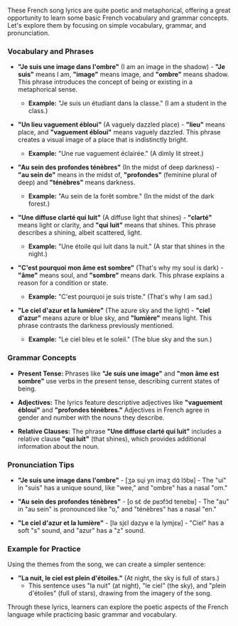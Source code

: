 These French song lyrics are quite poetic and metaphorical, offering a great opportunity to learn some basic French vocabulary and grammar concepts. Let's explore them by focusing on simple vocabulary, grammar, and pronunciation.

### Vocabulary and Phrases

- **"Je suis une image dans l'ombre"** (I am an image in the shadow) - **"Je suis"** means I am, **"image"** means image, and **"ombre"** means shadow. This phrase introduces the concept of being or existing in a metaphorical sense.
  - **Example:** "Je suis un étudiant dans la classe." (I am a student in the class.)

- **"Un lieu vaguement ébloui"** (A vaguely dazzled place) - **"lieu"** means place, and **"vaguement ébloui"** means vaguely dazzled. This phrase creates a visual image of a place that is indistinctly bright.
  - **Example:** "Une rue vaguement éclairée." (A dimly lit street.)

- **"Au sein des profondes ténèbres"** (In the midst of deep darkness) - **"au sein de"** means in the midst of, **"profondes"** (feminine plural of deep) and **"ténèbres"** means darkness.
  - **Example:** "Au sein de la forêt sombre." (In the midst of the dark forest.)

- **"Une diffuse clarté qui luit"** (A diffuse light that shines) - **"clarté"** means light or clarity, and **"qui luit"** means that shines. This phrase describes a shining, albeit scattered, light.
  - **Example:** "Une étoile qui luit dans la nuit." (A star that shines in the night.)

- **"C'est pourquoi mon âme est sombre"** (That's why my soul is dark) - **"âme"** means soul, and **"sombre"** means dark. This phrase explains a reason for a condition or state.
  - **Example:** "C'est pourquoi je suis triste." (That's why I am sad.)

- **"Le ciel d'azur et la lumière"** (The azure sky and the light) - **"ciel d'azur"** means azure or blue sky, and **"lumière"** means light. This phrase contrasts the darkness previously mentioned.
  - **Example:** "Le ciel bleu et le soleil." (The blue sky and the sun.)

### Grammar Concepts

- **Present Tense:** Phrases like **"Je suis une image"** and **"mon âme est sombre"** use verbs in the present tense, describing current states of being.

- **Adjectives:** The lyrics feature descriptive adjectives like **"vaguement ébloui"** and **"profondes ténèbres."** Adjectives in French agree in gender and number with the nouns they describe.

- **Relative Clauses:** The phrase **"Une diffuse clarté qui luit"** includes a relative clause **"qui luit"** (that shines), which provides additional information about the noun.

### Pronunciation Tips

- **"Je suis une image dans l'ombre"** - [ʒə sɥi yn imaʒ dɑ̃ lɔ̃bʁ] - The "ui" in "suis" has a unique sound, like "wee," and "ombre" has a nasal "om."

- **"Au sein des profondes ténèbres"** - [o sɛ̃ de pʁɔfɔ̃d tenebʁ] - The "au" in "au sein" is pronounced like "o," and "ténèbres" has a nasal "en."

- **"Le ciel d'azur et la lumière"** - [lə sjɛl dazyʁ e la lymjɛʁ] - "Ciel" has a soft "s" sound, and "azur" has a "z" sound.

### Example for Practice

Using the themes from the song, we can create a simpler sentence:

- **"La nuit, le ciel est plein d'étoiles."** (At night, the sky is full of stars.)
  - This sentence uses "la nuit" (at night), "le ciel" (the sky), and "plein d'étoiles" (full of stars), drawing from the imagery of the song.

Through these lyrics, learners can explore the poetic aspects of the French language while practicing basic grammar and vocabulary.
